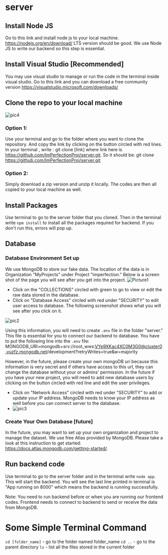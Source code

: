 # server
## Install Node JS
Go to this link and install node js to your local machine.
https://nodejs.org/en/download/
LTS version should be good.
We use Node JS to write our backend so this step is essential.

## Install Visual Studio [Recommended]
You may use visual studio to manage or run the code in the terminal inside visual studio. 
Go to this link and you can download a free community version 
https://visualstudio.microsoft.com/downloads/

## Clone the repo to your local machine
![pic4](https://user-images.githubusercontent.com/45025867/120817394-86625900-c506-11eb-9e2a-d306bd3cad2d.jpg)
### Option 1:
Use your terminal and go to the folder where you want to clone the repository. 
And copy the link by clicking on the button circled with red lines.
In your terminal , write :
git clone [link]
where link here is https://github.com/ImPerfectionProj/server.git.
So it should be:
git clone https://github.com/ImPerfectionProj/server.git

### Option 2:
Simply download a zip version and unzip it locally. The codes are then all copied to your local machine as well.

## Install Packages
Use terminal to go to the server folder that you cloned.
Then in the terminal write `npm install` to install all the packages required for backend. 
If you don't run this, errors will pop up.

## Database 

### Database Environment Set up
We use MongoDB to store our fake data. The location of the data is in Organization "MyProjects" under Project "imperfection." Below is a screen shot of the page you will see after you get into the project.
![Picture1](https://user-images.githubusercontent.com/45025867/120812942-4ef1ad80-c502-11eb-80bf-d91050b9f6be.jpg)

- Click on the "COLLECTIONS" circled with green to go to view or edit the raw data stored in the database. 
- Click on "Database Access" circled with red under "SECURITY" to edit user access to database. The following screenshot shows what you will see after you click on it.

![pic2](https://user-images.githubusercontent.com/45025867/120814046-54032c80-c503-11eb-914d-561cb781f19a.jpg)

Using this information, you will need to create `.env` file in the folder "server." This file is essential for you to connect our backend to database. 
You have to put the following line into the `.env` file:
MONGODB_URI=mongodb+srv://root_wws:VYe9XKac4XC0M3G0@cluster0.vuzfz.mongodb.net/development?retryWrites=true&w=majority

However, in the future, please create your own mongoDB uri because this information is very secret and if others have access to this url, they can change the database without your or admins' permission. 
In the future if you have your new project, you will need to add new database users by clicking on the button circled with red line and edit the user privileges. 

- Click on "Network Access" circled with red under "SECURITY" to add or update your IP address. MongoDB needs to know your IP address as well before you can connect server to the database.
- ![pic3](https://user-images.githubusercontent.com/45025867/120815116-66319a80-c504-11eb-981c-47d81fe3f733.jpg)

### Create Your Own Database [future]
In the future, you may want to set up your own organization and project to manage the dataset. We use free Atlas provided by MongoDB.
Please take a look at this instruction to get started: https://docs.atlas.mongodb.com/getting-started/. 

## Run backend code

Use terminal to go to the server folder and in the terminal write `node app`. This will start the backend. You will see the last line printed in terminal is "App running on 8000" which means the backend is running successfully.

Note: You need to run backend before or when you are running our frontend codes. Frontend needs to  connect to backend to send or receive the data from MongoDB.


# Some Simple Terminal Command
`cd [folder_name]`  - go to the folder named folder_name
`cd ..`             - go to the parent directory
`ls`                - list all the files stored in the current folder


